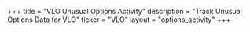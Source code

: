 +++
title = "VLO Unusual Options Activity"
description = "Track Unusual Options Data for VLO"
ticker = "VLO"
layout = "options_activity"
+++

